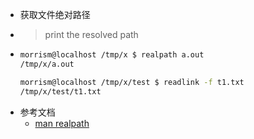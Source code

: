 - 获取文件绝对路径
- > print the resolved path
- ```bash
  morrism@localhost /tmp/x $ realpath a.out
  /tmp/x/a.out
  
  morrism@localhost /tmp/x/test $ readlink -f t1.txt
  /tmp/x/test/t1.txt
  
  ```
- 参考文档
	- [man realpath](https://man7.org/linux/man-pages/man1/realpath.1.html)